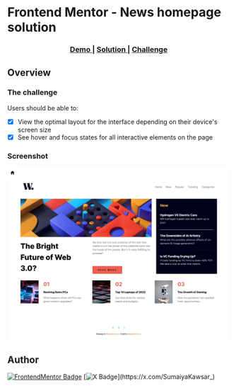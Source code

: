 # Frontend Mentor - News homepage solution

<div align="center">
  <h3>
    <a href="https://sumaiyakawsar.github.io/frontend-mentor-challenges-using-react/#/project22">
      Demo
    </a>
    <span> | </span>
    <a href="https://github.com/sumaiyakawsar/frontend-mentor-challenges-using-react/tree/main/src/pages/22-news-homepage">
      Solution
    </a>
    <span> | </span>
    <a href="https://www.frontendmentor.io/challenges/news-homepage-H6SWTa1MFl">
      Challenge
    </a>
  </h3>
</div>
 

 

## Overview

### The challenge

Users should be able to:

- [x] View the optimal layout for the interface depending on their device's screen size
- [x] See hover and focus states for all interactive elements on the page
  
### Screenshot

![Screenshot](../homepage/images/project22-news-homepage.webp)

 

   
## Author

[![FrontendMentor Badge](https://img.shields.io/badge/-_SumaiyaKawsar_-3F54A3?style=plastic&labelColor=3F54A3&logo=frontend-mentor&logoColor=white&link=https://www.frontendmentor.io/profile/sumaiyakawsar)](https://www.frontendmentor.io/profile/sumaiyakawsar) [![X Badge](https://img.shields.io/badge/-_SumaiyaKawsar_-black?style=plastic&labelColor=black&logo=X&logoColor=white&link=https://x.com/SumaiyaKawsar_)](https://x.com/SumaiyaKawsar_)